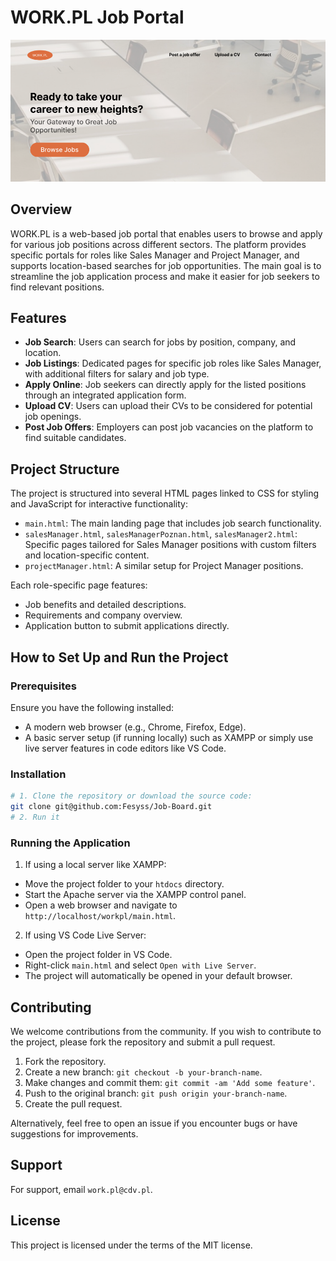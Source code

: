 # WORK.PL Job Portal

![alt text](doc/hero.png)

## Overview

WORK.PL is a web-based job portal that enables users to browse and apply for various job positions across different sectors. The platform provides specific portals for roles like Sales Manager and Project Manager, and supports location-based searches for job opportunities. The main goal is to streamline the job application process and make it easier for job seekers to find relevant positions.

## Features

- **Job Search**: Users can search for jobs by position, company, and location.
- **Job Listings**: Dedicated pages for specific job roles like Sales Manager, with additional filters for salary and job type.
- **Apply Online**: Job seekers can directly apply for the listed positions through an integrated application form.
- **Upload CV**: Users can upload their CVs to be considered for potential job openings.
- **Post Job Offers**: Employers can post job vacancies on the platform to find suitable candidates.

## Project Structure

The project is structured into several HTML pages linked to CSS for styling and JavaScript for interactive functionality:
- `main.html`: The main landing page that includes job search functionality.
- `salesManager.html`, `salesManagerPoznan.html`, `salesManager2.html`: Specific pages tailored for Sales Manager positions with custom filters and location-specific content.
- `projectManager.html`: A similar setup for Project Manager positions.

Each role-specific page features:
- Job benefits and detailed descriptions.
- Requirements and company overview.
- Application button to submit applications directly.

## How to Set Up and Run the Project

### Prerequisites

Ensure you have the following installed:
- A modern web browser (e.g., Chrome, Firefox, Edge).
- A basic server setup (if running locally) such as XAMPP or simply use live server features in code editors like VS Code.

### Installation

```bash
# 1. Clone the repository or download the source code:
git clone git@github.com:Fesyss/Job-Board.git
# 2. Run it
```

### Running the Application
1. If using a local server like XAMPP:
- Move the project folder to your `htdocs` directory.
- Start the Apache server via the XAMPP control panel.
- Open a web browser and navigate to `http://localhost/workpl/main.html`.
2. If using VS Code Live Server:
- Open the project folder in VS Code.
- Right-click `main.html` and select `Open with Live Server`.
- The project will automatically be opened in your default browser.

## Contributing

We welcome contributions from the community. If you wish to contribute to the project, please fork the repository and submit a pull request.

1. Fork the repository.
2. Create a new branch: `git checkout -b your-branch-name`.
3. Make changes and commit them: `git commit -am 'Add some feature'`.
4. Push to the original branch: `git push origin your-branch-name`.
5. Create the pull request.

Alternatively, feel free to open an issue if you encounter bugs or have suggestions for improvements.

## Support

For support, email `work.pl@cdv.pl`.

## License

This project is licensed under the terms of the MIT license.
